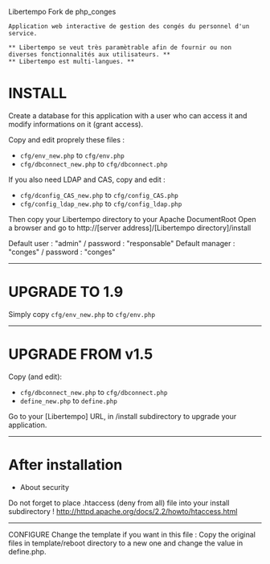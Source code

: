 Libertempo Fork de php_conges

	Application web interactive de gestion des congés du personnel d'un service.

	** Libertempo se veut très paramètrable afin de fournir ou non diverses fonctionnalités aux utilisateurs. **
	** Libertempo est multi-langues. **


# INSTALL

Create a database for this application with a user who can access it and modify informations on it (grant access).

Copy and edit proprely these files :
* `cfg/env_new.php`       to `cfg/env.php`
* `cfg/dbconnect_new.php` to `cfg/dbconnect.php`

If you also need LDAP and CAS, copy and edit :
* `cfg/dconfig_CAS_new.php` to `cfg/config_CAS.php`
* `cfg/config_ldap_new.php` to `cfg/config_ldap.php`


Then copy your Libertempo directory to your Apache DocumentRoot
Open a browser and go to http://[server address]/[Libertempo directory]/install

Default user : "admin" / password : "responsable"
Default manager : "conges" / password : "conges"

----
# UPGRADE TO 1.9
Simply copy `cfg/env_new.php` to `cfg/env.php`

----
# UPGRADE FROM v1.5

Copy (and edit):
* `cfg/dbconnect_new.php`  to `cfg/dbconnect.php`
* `define_new.php` to	`define.php`


Go to your [Libertempo] URL, in /install subdirectory to upgrade your application.

---
# After installation

 - About security

Do not forget to place .htaccess (deny from all) file into your install subdirectory !
	http://httpd.apache.org/docs/2.2/howto/htaccess.html

----
CONFIGURE
Change the template if you want in this file :
	Copy the original files in template/reboot directory to a new one and change the value in define.php.
